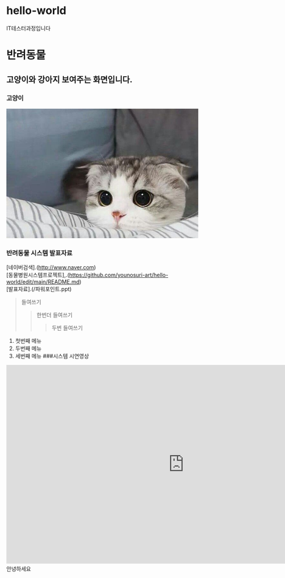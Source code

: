 # hello-world
IT테스터과정입니다
# 반려동물
## 고양이와 강아지 보여주는 화면입니다.
### 고양이
<img src="귀여운고양이사진_(1).jpg"/>

### 반려동물 시스템 발표자료
[네이버검색].(http://www.naver.com)<br>
[동물병원시스템프로젝트],.(https://github.com/younosuri-art/hello-world/edit/main/README.md)<br>
[발표자료].(/파워포인트.ppt)<br>
>들여쓰기<br>
>>한번더 들여쓰기<br>
>>>두번 들여쓰기<br>
1. 첫번째 메뉴
2. 두번째 메뉴
3. 세번째 메뉴
###시스템 시연영상
<iframe width="931" height="522" src="https://www.youtube.com/embed/BLMOXIsGsxc" title="[PlayList]🍂가을 하늘 아래, 사랑은 리듬이 되고, 낙엽이 춤추는 길 위로 우리 마음이 달려간다." frameborder="0" allow="accelerometer; autoplay; clipboard-write; encrypted-media; gyroscope; picture-in-picture; web-share" referrerpolicy="strict-origin-when-cross-origin" allowfullscreen></iframe>
안녕하세요
